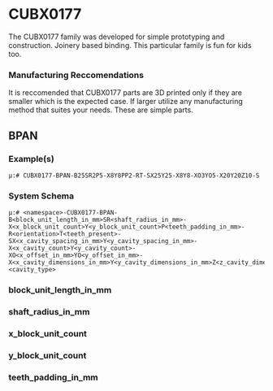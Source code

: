 # CUBX0177
The CUBX0177 family was developed for simple prototyping and construction. Joinery based binding. This particular family is fun for kids too.

### Manufacturing Reccomendations
It is reccomended that CUBX0177 parts are 3D printed only if they are smaller which is the expected case. If larger utilize any manufacturing method that suites your needs. These are simple parts.

## BPAN

### Example(s)

    μ:# CUBX0177-BPAN-B25SR2P5-X8Y8PP2-RT-SX25Y25-X8Y8-XO3YO5-X20Y20Z10-S

### System Schema

    μ:# <namespace>-CUBX0177-BPAN-B<block_unit_length_in_mm>SR<shaft_radius_in_mm>-X<x_block_unit_count>Y<y_block_unit_count>P<teeth_padding_in_mm>-R<orientation>T<teeth_present>-SX<x_cavity_spacing_in_mm>Y<y_cavity_spacing_in_mm>-X<x_cavity_count>Y<y_cavity_count>-XO<x_offset_in_mm>YO<y_offset_in_mm>-X<x_cavity_dimensions_in_mm>Y<y_cavity_dimensions_in_mm>Z<z_cavity_dimensions_in_mm>-<cavity_type>

### block_unit_length_in_mm
### shaft_radius_in_mm

### x_block_unit_count
### y_block_unit_count
### teeth_padding_in_mm
